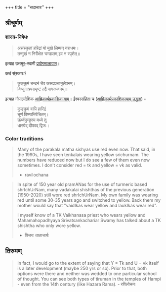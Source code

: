 +++
title = "सदाचारः"
+++
## श्रीचूर्णम्
### शास्त्र-निषेधः
> असंस्कृतां हरिद्रां यो मुखे लिम्पन् नराधमः।  
> तन्मुखं न निरीक्षेत चण्डालम् इव न स्पृशेत्॥

इत्याह उत्तमूर्-स्वामी [प्रयोगमालायाम्](/rAmAnujIyam/kriyA/uttamUru-vIrarAghavArya-prayoga-mAlA/22_shrIchUrNapratiShThAkramaH)।

कथं स्ंस्कारः?

> कुङ्कुमं चन्दनं चैव करूप्रञ्चानुलेपनम्।  
> विष्णुगात्रपरामृष्टं तद्वै पावनपवनम्॥

इत्याह गोपालदेशिक [आह्निकार्थप्रकाशिकायाम्](/rAmAnujIyam/kriyA/gopAla-deshikaH/Ahnikam_AhnikArtha-prakAshikA/02_abhigamanam/14_puNDradhAraNam)। ईश्वरसंहिता च ([आह्निकार्थप्रकाशिकायाम् उद्धृता](/rAmAnujIyam/kriyA/gopAla-deshikaH/Ahnikam_AhnikArtha-prakAshikA/02_abhigamanam/14_puNDradhAraNam)) -

> कुङ्कुमं वापि हारिद्रं  
> चूर्णं विष्ण्वभिषेचितम्।  
> ऊर्ध्वपुण्ड्रस्य मध्ये तु    
> धारयेद् दीपवद् द्विजः।  

### Color traditions
> Many of the parakala matha sishyas use red even now. That said, in the 1990s, I have seen tenkalais wearing yellow srichurnam. The numbers have reduced now but I do see a few of them even now sometimes. I don't consider red = tk and yellow = vk as valid.
> - ravilochana

> In spite of 150 year old pramANas for the use of turmeric based shrIchUrNam, many vadakalai shishthas of the previous generation (1950-2020) still wore red shrIchUrNam. My own family was wearing red until some 30-35 years ago and switched to yellow. Back them my mother would say that "vaidIkas wear yellow and laukIkas wear red".
>
> I myself know of a TK Vaikhanasa priest who wears yellow and Mahamahopadhyaya Srivatsankachariar Swamy has talked about a TK shishtha who only wore yellow. 
> - विजयः ताताचार्यः



## तिरुमण्
> In fact, I would go to the extent of saying that Y = Tk and U = vk itself is a later development (maybe 250 yrs or so). Prior to that, both options were there and neither was wedded to one particular school of thought. You can see both types of tiruman in the temples of Hampi - even from the 14th century (like Hazara Rama). - रविलोचनः
